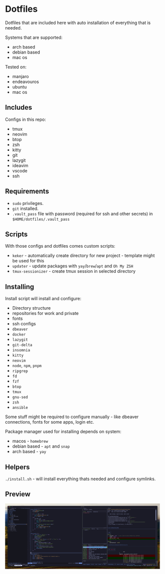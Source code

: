 # Dotfiles

Dotfiles that are included here with auto installation of everything that is needed.

Systems that are supported:

- arch based
- debian based
- mac os

Tested on:

- manjaro
- endeavouros
- ubuntu
- mac os

## Includes

Configs in this repo:

- tmux
- neovim
- btop
- zsh
- kitty
- git
- lazygit
- ideavim
- vscode
- ssh

## Requirements

- `sudo` privileges.
- `git` installed.
- `.vault_pass` file with password (required for ssh and other secrets) in `$HOME/dotfiles/.vault_pass`

## Scripts

With those configs and dotfiles comes custom scripts:

- `keker` - automatically create directory for new project - template might be used for this
- `updater` - update packages with `yay`/`brew`/`apt` and `Oh My ZSH`
- `tmux-sessionizer` - create tmux session in selected directory

## Installing

Install script will install and configure:

- Directory structure
- repositories for work and private
- fonts
- ssh configs
- `dbeaver`
- `docker`
- `lazygit`
- `git-delta`
- `insomnia`
- `kitty`
- `neovim`
- `node`, `npm`, `pnpm`
- `ripgrep`
- `fd`
- `fzf`
- `btop`
- `tmux`
- `gnu-sed`
- `zsh`
- `ansible`

Some stuff might be required to configure manually - like dbeaver connections, fonts for some apps, login etc.

Package manager used for installing depends on system:

- macos - `homebrew`
- debian based - `apt` and `snap`
- arch based - `yay`

## Helpers

`./install.sh` - will install everything thats needed and configure symlinks.

## Preview

![Preview](./preview.jpeg)
